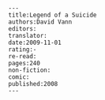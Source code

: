 
    ---
    title:Legend of a Suicide
    authors:David Vann
    editors:
    translator:
    date:2009-11-01
    rating:-
    re-read:
    pages:240
    non-fiction:
    comic:
    published:2008
    ---

    